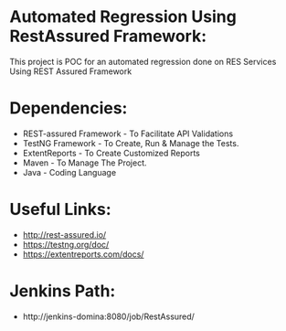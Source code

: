 # Automated Regression Using RestAssured Framework:
This project is POC for an automated regression done on RES Services Using REST Assured Framework

# Dependencies:
  - REST-assured Framework - To Facilitate API Validations
  - TestNG Framework - To Create, Run & Manage the Tests.
  - ExtentReports - To Create Customized Reports
  - Maven - To Manage The Project.
  - Java - Coding Language

# Useful Links:
  - http://rest-assured.io/
  - https://testng.org/doc/
  - https://extentreports.com/docs/
  
# Jenkins Path:
  - http://jenkins-domina:8080/job/RestAssured/

